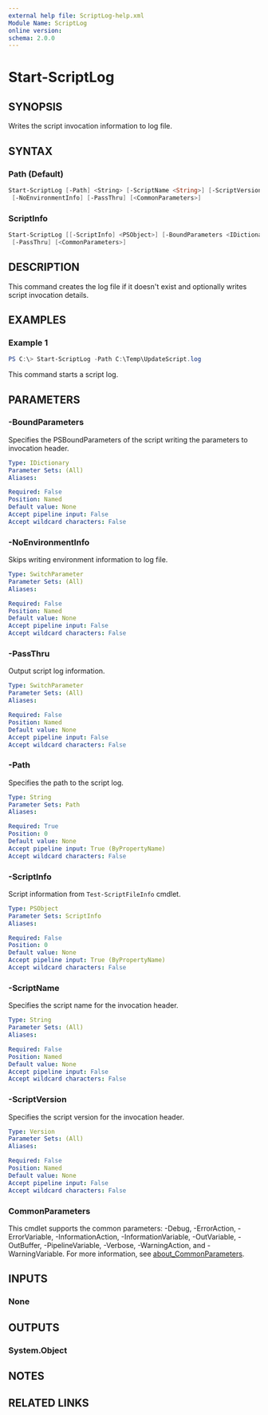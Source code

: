 ```yaml
---
external help file: ScriptLog-help.xml
Module Name: ScriptLog
online version:
schema: 2.0.0
---
```


# Start-ScriptLog

## SYNOPSIS

Writes the script invocation information to log file.

## SYNTAX

### Path (Default)

```powershell
Start-ScriptLog [-Path] <String> [-ScriptName <String>] [-ScriptVersion <Version>] [-BoundParameters <IDictionary>]
 [-NoEnvironmentInfo] [-PassThru] [<CommonParameters>]
```

### ScriptInfo

```powershell
Start-ScriptLog [[-ScriptInfo] <PSObject>] [-BoundParameters <IDictionary>] [-NoEnvironmentInfo]
 [-PassThru] [<CommonParameters>]
```

## DESCRIPTION

This command creates the log file if it doesn't exist and optionally writes script invocation details.

## EXAMPLES

### Example 1

```powershell
PS C:\> Start-ScriptLog -Path C:\Temp\UpdateScript.log
```

This command starts a script log.

## PARAMETERS

### -BoundParameters

Specifies the PSBoundParameters of the script writing the parameters to invocation header.

```yaml
Type: IDictionary
Parameter Sets: (All)
Aliases:

Required: False
Position: Named
Default value: None
Accept pipeline input: False
Accept wildcard characters: False
```

### -NoEnvironmentInfo

Skips writing environment information to log file.

```yaml
Type: SwitchParameter
Parameter Sets: (All)
Aliases:

Required: False
Position: Named
Default value: None
Accept pipeline input: False
Accept wildcard characters: False
```

### -PassThru

Output script log information.

```yaml
Type: SwitchParameter
Parameter Sets: (All)
Aliases:

Required: False
Position: Named
Default value: None
Accept pipeline input: False
Accept wildcard characters: False
```

### -Path

Specifies the path to the script log.

```yaml
Type: String
Parameter Sets: Path
Aliases:

Required: True
Position: 0
Default value: None
Accept pipeline input: True (ByPropertyName)
Accept wildcard characters: False
```

### -ScriptInfo

Script information from `Test-ScriptFileInfo` cmdlet.

```yaml
Type: PSObject
Parameter Sets: ScriptInfo
Aliases:

Required: False
Position: 0
Default value: None
Accept pipeline input: True (ByPropertyName)
Accept wildcard characters: False
```

### -ScriptName

Specifies the script name for the invocation header.

```yaml
Type: String
Parameter Sets: (All)
Aliases:

Required: False
Position: Named
Default value: None
Accept pipeline input: False
Accept wildcard characters: False
```

### -ScriptVersion

Specifies the script version for the invocation header.

```yaml
Type: Version
Parameter Sets: (All)
Aliases:

Required: False
Position: Named
Default value: None
Accept pipeline input: False
Accept wildcard characters: False
```

### CommonParameters

This cmdlet supports the common parameters: -Debug, -ErrorAction, -ErrorVariable, -InformationAction, -InformationVariable, -OutVariable, -OutBuffer, -PipelineVariable, -Verbose, -WarningAction, and -WarningVariable. For more information, see [about_CommonParameters](http://go.microsoft.com/fwlink/?LinkID=113216).

## INPUTS

### None

## OUTPUTS

### System.Object

## NOTES

## RELATED LINKS
